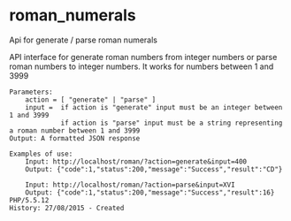 # roman_numerals
Api for generate / parse roman numerals

API interface for generate roman numbers from integer numbers or parse roman numbers to integer numbers.
    It works for numbers between 1 and 3999
 
    Parameters:
        action = [ "generate" | "parse" ] 
        input =  if action is "generate" input must be an integer between 1 and 3999
                 if action is "parse" input must be a string representing a roman number between 1 and 3999
    Output: A formatted JSON response
 
    Examples of use:
        Input: http://localhost/roman/?action=generate&input=400
        Output: {"code":1,"status":200,"message":"Success","result":"CD"}
 
        Input: http://localhost/roman/?action=parse&input=XVI
        Output: {"code":1,"status":200,"message":"Success","result":16}
    PHP/5.5.12
    History: 27/08/2015 - Created
